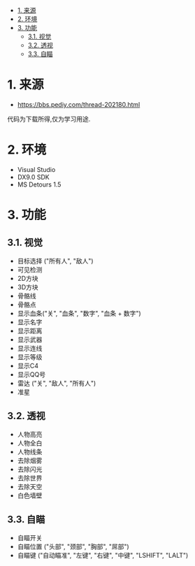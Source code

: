 
<!-- TOC -->

- [1. 来源](#1-来源)
- [2. 环境](#2-环境)
- [3. 功能](#3-功能)
    - [3.1. 视觉](#31-视觉)
    - [3.2. 透视](#32-透视)
    - [3.3. 自瞄](#33-自瞄)

<!-- /TOC -->

<a id="markdown-1-来源" name="1-来源"></a>
# 1. 来源
* https://bbs.pediy.com/thread-202180.html

代码为下载所得,仅为学习用途.

<a id="markdown-2-环境" name="2-环境"></a>
# 2. 环境

* Visual Studio
* DX9.0 SDK
* MS Detours 1.5

<a id="markdown-3-功能" name="3-功能"></a>
# 3. 功能

<a id="markdown-31-视觉" name="31-视觉"></a>
## 3.1. 视觉
* 目标选择 ("所有人", "敌人")
* 可见检测
* 2D方块
* 3D方块
* 骨骼线
* 骨骼点
* 显示血条("关", "血条", "数字", "血条 + 数字")
* 显示名字
* 显示距离
* 显示武器
* 显示连线
* 显示等级
* 显示C4
* 显示QQ号
* 雷达 ("关", "敌人", "所有人")
* 准星

<a id="markdown-32-透视" name="32-透视"></a>
## 3.2. 透视
* 人物高亮
* 人物全白
* 人物线条
* 去除烟雾
* 去除闪光
* 去除世界
* 去除天空
* 白色墙壁

<a id="markdown-33-自瞄" name="33-自瞄"></a>
## 3.3. 自瞄
* 自瞄开关
* 自瞄位置 ("头部", "颈部", "胸部", "屌部")
* 自瞄键 ("自动瞄准", "左键", "右键", "中键", "LSHIFT", "LALT")
